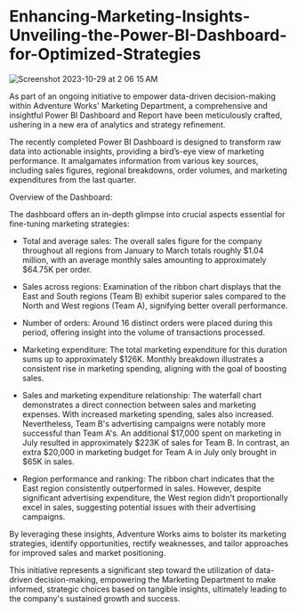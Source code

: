 # Enhancing-Marketing-Insights-Unveiling-the-Power-BI-Dashboard-for-Optimized-Strategies
![Screenshot 2023-10-29 at 2 06 15 AM](https://github.com/FelixQLe/Enhancing-Marketing-Insights-Unveiling-the-Power-BI-Dashboard-for-Optimized-Strategies/assets/93171100/8ea1b7eb-441c-40e8-a9b7-6786df6bbe09)


As part of an ongoing initiative to empower data-driven decision-making within Adventure Works' Marketing Department, a comprehensive and insightful Power BI Dashboard and Report have been meticulously crafted, ushering in a new era of analytics and strategy refinement.

The recently completed Power BI Dashboard is designed to transform raw data into actionable insights, providing a bird’s-eye view of marketing performance. It amalgamates information from various key sources, including sales figures, regional breakdowns, order volumes, and marketing expenditures from the last quarter.

Overview of the Dashboard:

The dashboard offers an in-depth glimpse into crucial aspects essential for fine-tuning marketing strategies:

- Total and average sales: The overall sales figure for the company throughout all regions from January to March totals roughly $1.04 million, with an average monthly sales amounting to approximately $64.75K per order.


- Sales across regions: Examination of the ribbon chart displays that the East and South regions (Team B) exhibit superior sales compared to the North and West regions (Team A), signifying better overall performance.


- Number of orders: Around 16 distinct orders were placed during this period, offering insight into the volume of transactions processed.


- Marketing expenditure: The total marketing expenditure for this duration sums up to approximately $126K. Monthly breakdown illustrates a consistent rise in marketing spending, aligning with the goal of boosting sales.


- Sales and marketing expenditure relationship: The waterfall chart demonstrates a direct connection between sales and marketing expenses. With increased marketing spending, sales also increased. Nevertheless, Team B's advertising campaigns were notably more successful than Team A's. An additional $17,000 spent on marketing in July resulted in approximately $223K of sales for Team B. In contrast, an extra $20,000 in marketing budget for Team A in July only brought in $65K in sales.


- Region performance and ranking: The ribbon chart indicates that the East region consistently outperformed in sales. However, despite significant advertising expenditure, the West region didn't proportionally excel in sales, suggesting potential issues with their advertising campaigns.

By leveraging these insights, Adventure Works aims to bolster its marketing strategies, identify opportunities, rectify weaknesses, and tailor approaches for improved sales and market positioning.

This initiative represents a significant step toward the utilization of data-driven decision-making, empowering the Marketing Department to make informed, strategic choices based on tangible insights, ultimately leading to the company's sustained growth and success.
